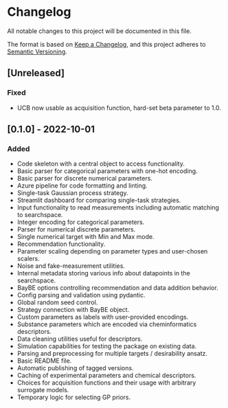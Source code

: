 # Changelog
All notable changes to this project will be documented in this file.

The format is based on [Keep a Changelog](https://keepachangelog.com/en/1.0.0/),
and this project adheres to [Semantic Versioning](https://semver.org/spec/v2.0.0.html).

## [Unreleased]
### Fixed
- UCB now usable as acquisition function, hard-set beta parameter to 1.0.

## [0.1.0] - 2022-10-01
### Added
- Code skeleton with a central object to access functionality.
- Basic parser for categorical parameters with one-hot encoding.
- Basic parser for discrete numerical parameters.
- Azure pipeline for code formatting and linting.
- Single-task Gaussian process strategy.
- Streamlit dashboard for comparing single-task strategies.
- Input functionality to read measurements including automatic matching to searchspace.
- Integer encoding for categorical parameters.
- Parser for numerical discrete parameters.
- Single numerical target with Min and Max mode.
- Recommendation functionality.
- Parameter scaling depending on parameter types and user-chosen scalers.
- Noise and fake-measurement utilities.
- Internal metadata storing various info about datapoints in the searchspace.
- BayBE options controlling recommendation and data addition behavior.
- Config parsing and validation using pydantic.
- Global random seed control.
- Strategy connection with BayBE object.
- Custom parameters as labels with user-provided encodings.
- Substance parameters which are encoded via cheminformatics descriptors.
- Data cleaning utilities useful for descriptors.
- Simulation capabilities for testing the package on existing data.
- Parsing and preprocessing for multiple targets / desirability ansatz.
- Basic README file.
- Automatic publishing of tagged versions.
- Caching of experimental parameters and chemical descriptors.
- Choices for acquisition functions and their usage with arbitrary surrogate models.
- Temporary logic for selecting GP priors.

